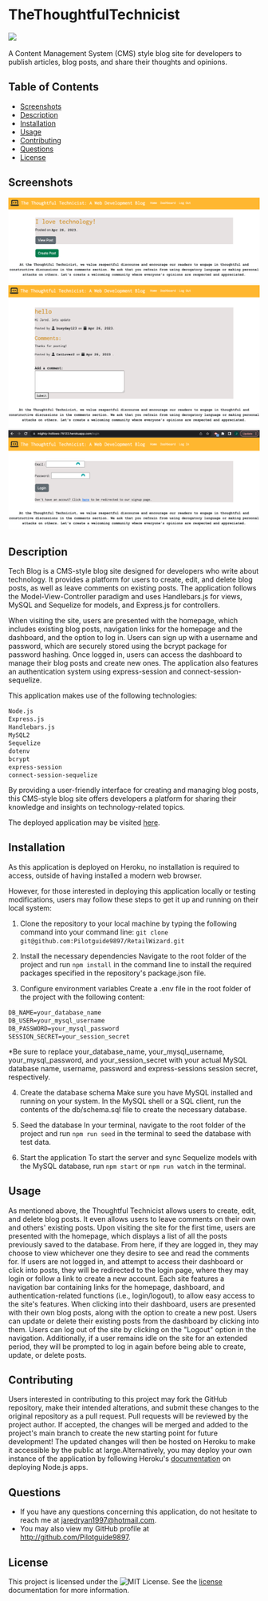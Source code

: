 # TheThoughtfulTechnicist
![](https://img.shields.io/badge/License-MIT-yellow.svg)

A Content Management System (CMS) style blog site for developers to publish articles, blog posts, and share their thoughts and opinions.

## Table of Contents
- [Screenshots](#screenshots)
- [Description](#description)
- [Installation](#installation)
- [Usage](#usage)
- [Contributing](#contributing) 
- [Questions](#questions)
- [License](#license)

## Screenshots 
![dashboard](/assets/screenshots/dashboard.png)
![comment](/assets/screenshots/comment.png)
![login](/assets/screenshots/login.png)

## Description

Tech Blog is a CMS-style blog site designed for developers who write about technology. It provides a platform for users to create, edit, and delete blog posts, as well as leave comments on existing posts. The application follows the Model-View-Controller paradigm and uses Handlebars.js for views, MySQL and Sequelize for models, and Express.js for controllers.

When visiting the site, users are presented with the homepage, which includes existing blog posts, navigation links for the homepage and the dashboard, and the option to log in. Users can sign up with a username and password, which are securely stored using the bcrypt package for password hashing. Once logged in, users can access the dashboard to manage their blog posts and create new ones. The application also features an authentication system using express-session and connect-session-sequelize.

This application makes use of the following technologies:

```
Node.js
Express.js
Handlebars.js
MySQL2
Sequelize
dotenv
bcrypt
express-session
connect-session-sequelize
```
By providing a user-friendly interface for creating and managing blog posts, this CMS-style blog site offers developers a platform for sharing their knowledge and insights on technology-related topics.

The deployed application may be visited [here](https://mighty-hollows-75122.herokuapp.com/).

## Installation
As this application is deployed on Heroku, no installation is required to access, outside of having installed a modern web browser.

However, for those interested in deploying this application locally or testing modifications, users may follow these steps to get it up and running on their local system:

1. Clone the repository to your local machine by typing the following command into your command line:
`git clone git@github.com:Pilotguide9897/RetailWizard.git`

2. Install the necessary dependencies
Navigate to the root folder of the project and run `npm install` in the command line to install the required packages specified in the repository's package.json file.

3. Configure environment variables
Create a .env file in the root folder of the project with the following content:

```
DB_NAME=your_database_name
DB_USER=your_mysql_username
DB_PASSWORD=your_mysql_password
SESSION_SECRET=your_session_secret
```
*Be sure to replace your_database_name, your_mysql_username, your_mysql_password, and your_session_secret with your actual MySQL database name, username, password and express-sessions session secret, respectively.

4. Create the database schema
Make sure you have MySQL installed and running on your system. In the MySQL shell or a SQL client, run the contents of the db/schema.sql file to create the necessary database.

5. Seed the database
In your terminal, navigate to the root folder of the project and run `npm run seed` in the terminal to seed the database with test data.

6. Start the application
To start the server and sync Sequelize models with the MySQL database, run `npm start` or `npm run watch` in the terminal.

## Usage
As mentioned above, the Thoughtful Technicist allows users to create, edit, and delete blog posts. It even allows users to leave comments on their own and others' existing posts. Upon visiting the site for the first time, users are presented with the homepage, which displays a list of all the posts previously saved to the database. From here, if they are logged in, they may choose to view whichever one they desire to see and read the comments for. If users are not logged in, and attempt to access their dashboard or click into posts, they will be redirected to the login page, where they may login or follow a link to create a new account. Each site features a navigation bar containing links for the homepage, dashboard, and authentication-related functions (i.e., login/logout), to allow easy access to the site's features. When clicking into their dashboard, users are presented with their own blog posts, along with the option to create a new post. Users can update or delete their existing posts from the dashboard by clicking into them. Users can log out of the site by clicking on the "Logout" option in the navigation. Additionally, if a user remains idle on the site for an extended period, they will be prompted to log in again before being able to create, update, or delete posts.

## Contributing
Users interested in contributing to this project may fork the GitHub repository, make their intended alterations, and submit these changes to the original repository as a pull request. Pull requests will be reviewed by the project author. If accepted, the changes will be merged and added to the project's main branch to create the new starting point for future development! The updated changes will then be hosted on Heroku to make it accessible by the public at large.Alternatively, you may deploy your own instance of the application by following Heroku's [documentation](https://devcenter.heroku.com/articles/getting-started-with-nodejs) on deploying Node.js apps.

## Questions
* If you have any questions concerning this application, do not hesitate to reach me at jaredryan1997@hotmail.com.
* You may also view my GitHub profile at http://github.com/Pilotguide9897.

## License
This project is licensed under the ![MIT License](https://img.shields.io/badge/License-MIT-yellow.svg). See the [license](https://opensource.org/licenses/MIT) documentation for more information.